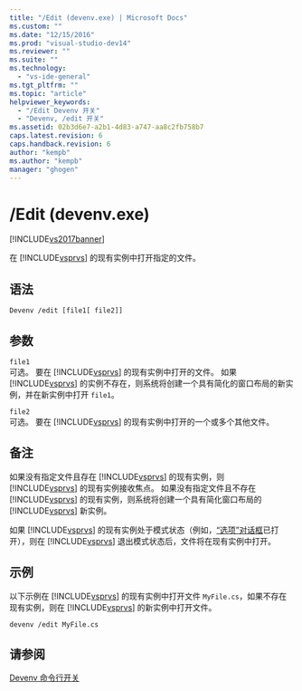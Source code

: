 ```yaml
---
title: "/Edit (devenv.exe) | Microsoft Docs"
ms.custom: ""
ms.date: "12/15/2016"
ms.prod: "visual-studio-dev14"
ms.reviewer: ""
ms.suite: ""
ms.technology: 
  - "vs-ide-general"
ms.tgt_pltfrm: ""
ms.topic: "article"
helpviewer_keywords: 
  - "/Edit Devenv 开关"
  - "Devenv, /edit 开关"
ms.assetid: 02b3d6e7-a2b1-4d83-a747-aa8c2fb758b7
caps.latest.revision: 6
caps.handback.revision: 6
author: "kempb"
ms.author: "kempb"
manager: "ghogen"
---
```

# /Edit (devenv.exe)
[!INCLUDE[vs2017banner](../../code-quality/includes/vs2017banner.md)]

在 [!INCLUDE[vsprvs](../../code-quality/includes/vsprvs_md.md)] 的现有实例中打开指定的文件。  
  
## 语法  
  
```  
Devenv /edit [file1[ file2]]  
```  
  
## 参数  
 `file1`  
 可选。  要在 [!INCLUDE[vsprvs](../../code-quality/includes/vsprvs_md.md)] 的现有实例中打开的文件。  如果 [!INCLUDE[vsprvs](../../code-quality/includes/vsprvs_md.md)] 的实例不存在，则系统将创建一个具有简化的窗口布局的新实例，并在新实例中打开 `file1`。  
  
 `file2`  
 可选。  要在 [!INCLUDE[vsprvs](../../code-quality/includes/vsprvs_md.md)] 的现有实例中打开的一个或多个其他文件。  
  
## 备注  
 如果没有指定文件且存在 [!INCLUDE[vsprvs](../../code-quality/includes/vsprvs_md.md)] 的现有实例，则 [!INCLUDE[vsprvs](../../code-quality/includes/vsprvs_md.md)] 的现有实例接收焦点。  如果没有指定文件且不存在 [!INCLUDE[vsprvs](../../code-quality/includes/vsprvs_md.md)] 的现有实例，则系统将创建一个具有简化窗口布局的 [!INCLUDE[vsprvs](../../code-quality/includes/vsprvs_md.md)] 新实例。  
  
 如果 [!INCLUDE[vsprvs](../../code-quality/includes/vsprvs_md.md)] 的现有实例处于模式状态（例如，[“选项”对话框](../../ide/reference/options-dialog-box-visual-studio.md)已打开），则在 [!INCLUDE[vsprvs](../../code-quality/includes/vsprvs_md.md)] 退出模式状态后，文件将在现有实例中打开。  
  
## 示例  
 以下示例在 [!INCLUDE[vsprvs](../../code-quality/includes/vsprvs_md.md)] 的现有实例中打开文件 `MyFile.cs`，如果不存在现有实例，则在 [!INCLUDE[vsprvs](../../code-quality/includes/vsprvs_md.md)] 的新实例中打开文件。  
  
```  
devenv /edit MyFile.cs  
```  
  
## 请参阅  
 [Devenv 命令行开关](../../ide/reference/devenv-command-line-switches.md)
